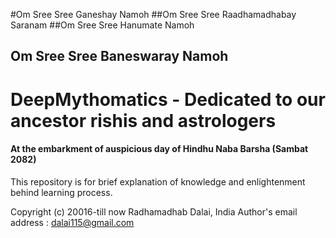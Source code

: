 #Om Sree Sree Ganeshay Namoh
##Om Sree Sree Raadhamadhabay Saranam
##Om Sree Sree Hanumate Namoh 
## Om Sree Sree Baneswaray Namoh

# DeepMythomatics - Dedicated to our ancestor rishis and astrologers

#### At the embarkment of auspicious day of Hindhu Naba Barsha (Sambat 2082)

This repository is for brief explanation of knowledge and enlightenment behind learning process.

Copyright (c) 20016-till now Radhamadhab Dalai, India
Author's email address :  dalai115@gmail.com


